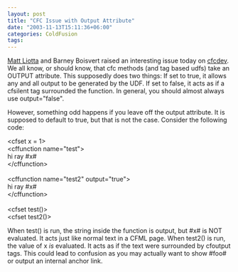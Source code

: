 ```yaml
---
layout: post
title: "CFC Issue with Output Attribute"
date: "2003-11-13T15:11:36+06:00"
categories: ColdFusion 
tags: 
---
```


<a href="http://devilm.com/">Matt Liotta</a> and Barney Boisvert raised an interesting issue today on <a href="http://www.cfczone.org/listserv.cfm">cfcdev</a>. We all know, or should know, that cfc methods (and tag based udfs) take an OUTPUT attribute. This supposedly does two things: If set to true, it allows any and all output to be generated by the UDF. If set to false, it acts as if a cfsilent tag surrounded the function. In general, you should almost always use output="false". 

However, something odd happens if you leave off the output attribute. It is supposed to default to true, but that is not the case. Consider the following code:

&lt;cfset x = 1&gt;<br>
&lt;cffunction name="test"&gt;<br>
hi ray #x#<br>
&lt;/cffunction&gt;<br>
<br>
&lt;cffunction name="test2" output="true"&gt;<br>
hi ray #x#<br>
&lt;/cffunction&gt;<br>
<br>
&lt;cfset test()&gt;<br>
&lt;cfset test2()&gt;<br>

When test() is run, the string inside the function is output, but #x# is NOT evaluated. It acts just like normal text in a CFML page. When test2() is run, the value of x <i>is</i> evaluated. It acts as if the text were surrounded by cfoutput tags. This could lead to confusion as you may actually want to show #foo# or output an internal anchor link.